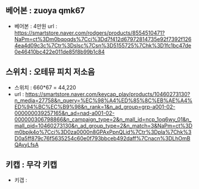 ## 베어본 : zuoya qmk67

- 베어본 : 4만원
url : https://smartstore.naver.com/rodgers/products/8554510471?NaPm=ct%3Dm0bqoqds%7Cci%3Dd7f412d67972814735e92f7392f1264ea4d09c3c%7Ctr%3Dslsc%7Csn%3D5155725%7Chk%3D1fc1bc47de0e46410bc422e011de85f8b99b1c84

## 스위치 : 오테뮤 피치 저소음

- 스위치 : 660*67 = 44,220
- url : https://smartstore.naver.com/keycap_play/products/10460273130?n_media=27758&n_query=%EC%98%A4%ED%85%8C%EB%AE%A4%ED%94%BC%EC%B9%98&n_rank=1&n_ad_group=grp-a001-02-000000039257165&n_ad=nad-a001-02-000000306798866&n_campaign_type=2&n_mall_id=ncp_1oq6wy_01&n_mall_pid=10460273130&n_ad_group_type=2&n_match=3&NaPm=ct%3Dm0bpjk4o%7Cci%3D0za0000n8GPAxPpnQLid%7Ctr%3Dpla%7Chk%3D0a5ff879c76f5635254c60e0f793bbceb492daff%7Cnacn%3DLhOmBQAvyLfsA

## 키캡 : 무각 키캡
- 키갭 : 
